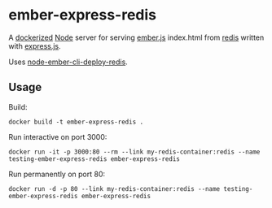 # ember-express-redis

A [dockerized](http://docker.com) [Node](http://nodejs.org) server for serving [ember.js](http://emberjs.com) index.html from [redis](http://redis.io) written with [express.js](http://expressjs.com).

Uses [node-ember-cli-deploy-redis](https://github.com/blimmer/node-ember-cli-deploy-redis).

## Usage

Build:

```
docker build -t ember-express-redis .
```

Run interactive on port 3000:
```
docker run -it -p 3000:80 --rm --link my-redis-container:redis --name testing-ember-express-redis ember-express-redis
```

Run permanently on port 80:
```
docker run -d -p 80 --link my-redis-container:redis --name testing-ember-express-redis ember-express-redis
```
